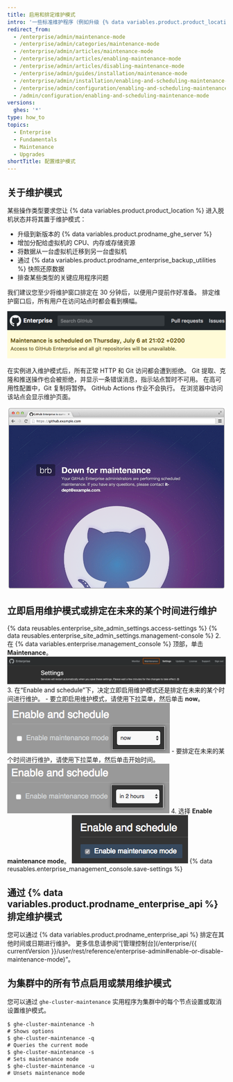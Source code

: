 ```yaml
---
title: 启用和排定维护模式
intro: '一些标准维护程序（例如升级 {% data variables.product.product_location %} 或还原备份）要求实例进入脱机状态才能正常使用。'
redirect_from:
  - /enterprise/admin/maintenance-mode
  - /enterprise/admin/categories/maintenance-mode
  - /enterprise/admin/articles/maintenance-mode
  - /enterprise/admin/articles/enabling-maintenance-mode
  - /enterprise/admin/articles/disabling-maintenance-mode
  - /enterprise/admin/guides/installation/maintenance-mode
  - /enterprise/admin/installation/enabling-and-scheduling-maintenance-mode
  - /enterprise/admin/configuration/enabling-and-scheduling-maintenance-mode
  - /admin/configuration/enabling-and-scheduling-maintenance-mode
versions:
  ghes: '*'
type: how_to
topics:
  - Enterprise
  - Fundamentals
  - Maintenance
  - Upgrades
shortTitle: 配置维护模式
---
```


## 关于维护模式

某些操作类型要求您让 {% data variables.product.product_location %} 进入脱机状态并将其置于维护模式：
- 升级到新版本的 {% data variables.product.prodname_ghe_server %}
- 增加分配给虚拟机的 CPU、内存或存储资源
- 将数据从一台虚拟机迁移到另一台虚拟机
- 通过 {% data variables.product.prodname_enterprise_backup_utilities %} 快照还原数据
- 排查某些类型的关键应用程序问题

我们建议您至少将维护窗口排定在 30 分钟后，以便用户提前作好准备。 排定维护窗口后，所有用户在访问站点时都会看到横幅。

![关于已排定维护的最终用户横幅](/assets/images/enterprise/maintenance/maintenance-scheduled.png)

在实例进入维护模式后，所有正常 HTTP 和 Git 访问都会遭到拒绝。 Git 提取、克隆和推送操作也会被拒绝，并显示一条错误消息，指示站点暂时不可用。 在高可用性配置中，Git 复制将暂停。 GitHub Actions 作业不会执行。 在浏览器中访问该站点会显示维护页面。

![维护模式启动屏幕](/assets/images/enterprise/maintenance/maintenance-mode-maintenance-page.png)

## 立即启用维护模式或排定在未来的某个时间进行维护

{% data reusables.enterprise_site_admin_settings.access-settings %}
{% data reusables.enterprise_site_admin_settings.management-console %}
2. 在 {% data variables.enterprise.management_console %} 顶部，单击 **Maintenance**。 ![Maintenance 选项卡](/assets/images/enterprise/management-console/maintenance-tab.png)
3. 在“Enable and schedule”下，决定立即启用维护模式还是排定在未来的某个时间进行维护。
    - 要立即启用维护模式，请使用下拉菜单，然后单击 **now**。 ![包含已选择立即启用维护模式的选项的下拉菜单](/assets/images/enterprise/maintenance/enable-maintenance-mode-now.png)
    - 要排定在未来的某个时间进行维护，请使用下拉菜单，然后单击开始时间。 ![包含已选择排定在两小时后进行维护的选项的下拉菜单](/assets/images/enterprise/maintenance/schedule-maintenance-mode-two-hours.png)
4. 选择 **Enable maintenance mode**。 ![启用或排定维护模式的复选框](/assets/images/enterprise/maintenance/enable-maintenance-mode-checkbox.png)
{% data reusables.enterprise_management_console.save-settings %}

## 通过 {% data variables.product.prodname_enterprise_api %} 排定维护模式

您可以通过 {% data variables.product.prodname_enterprise_api %} 排定在其他时间或日期进行维护。 更多信息请参阅“[管理控制台](/enterprise/{{ currentVersion }}/user/rest/reference/enterprise-admin#enable-or-disable-maintenance-mode)”。

## 为集群中的所有节点启用或禁用维护模式

您可以通过 `ghe-cluster-maintenance` 实用程序为集群中的每个节点设置或取消设置维护模式。

```shell
$ ghe-cluster-maintenance -h
# Shows options
$ ghe-cluster-maintenance -q
# Queries the current mode
$ ghe-cluster-maintenance -s
# Sets maintenance mode
$ ghe-cluster-maintenance -u
# Unsets maintenance mode
```

